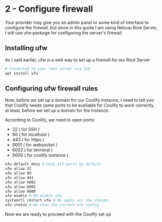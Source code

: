 # 2 - Configure firewall

Your provider may give you an admin panel or some kind of interface to configure the firewall, but since in this guide
I am using Netcup Root Server, I will use ufw package for configuring the server's firewall

## Installing ufw

As I said earlier, ufw is a well way to set up a firewall for our Root Server

```Bash
# Connected to your root server via SSH
apt install ufw
```

## Configuring ufw firewall rules

Now, before we set up a domain for our Coolify instance, I need to tell you that Coolify needs some ports to be available
for Coolify to work correctly, at least, before we set up a domain for the instance.

According to Coolify, we need to open ports:
- 22 ( for SSH )
- 80 ( for localhost )
- 443 ( for https )
- 6001 ( for websocket )
- 6002 ( for terminal )
- 8000 ( for coolify instance )

```Bash
ufw default deny # Deny all ports by default
ufw allow 22
ufw allow 80
ufw allow 443
ufw allow 6001
ufw allow 6002
ufw allow 8000
ufw enable # We enable ufw
systemctl restart ufw # We apply our new changes
ufw status # We show the current ufw config
```

Now we are ready to proceed with the Coolify set up